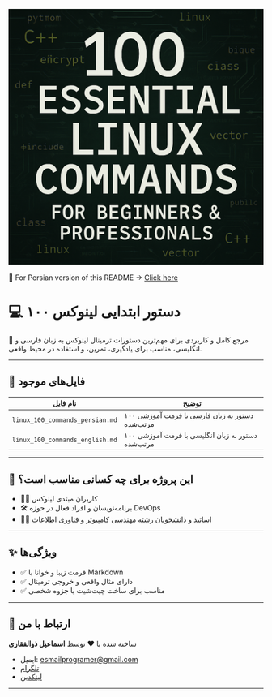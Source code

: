 <p align="center">
  <img src="cover.png" width="700" alt="Linux Banner">
</p>

🔗 For Persian version of this README → [Click here](README_FA.md)

# 💻 ۱۰۰ دستور ابتدایی لینوکس

📂 مرجع کامل و کاربردی برای مهم‌ترین دستورات ترمینال لینوکس به زبان فارسی و انگلیسی، مناسب برای یادگیری، تمرین، و استفاده در محیط واقعی.

---

## 📁 فایل‌های موجود

| نام فایل                                | توضیح |
|----------------------------------------|-------|
| `linux_100_commands_persian.md`       | ۱۰۰ دستور به زبان فارسی با فرمت آموزشی مرتب‌شده |
| `linux_100_commands_english.md`        | ۱۰۰ دستور به زبان انگلیسی با فرمت آموزشی مرتب‌شده |


---

## 🎯 این پروژه برای چه کسانی مناسب است؟

- 🧑‍💻 کاربران مبتدی لینوکس
- 🛠️ برنامه‌نویسان و افراد فعال در حوزه DevOps
- 🧑‍🏫 اساتید و دانشجویان رشته مهندسی کامپیوتر و فناوری اطلاعات

---

## ✨ ویژگی‌ها

- ✅ فرمت زیبا و خوانا با Markdown
- ✅ دارای مثال واقعی و خروجی ترمینال
- ✅ مناسب برای ساخت چیت‌شیت یا جزوه شخصی

---

## 📧 ارتباط با من

ساخته شده با ❤️ توسط **اسماعیل ذوالفقاری**

- ایمیل: esmailprogramer@gmail.com  
- [تلگرام](https://t.me/anon7vip)  
- [لینکدین](https://www.linkedin.com/in/esmail-zolfghari-0b4926337)

---
